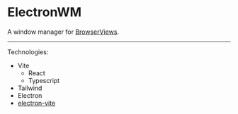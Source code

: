 
# ElectronWM

A window manager for [BrowserViews](https://www.electronjs.org/docs/latest/api/browser-view).

---

Technologies:
- Vite
	- React
	- Typescript
- Tailwind
- Electron
- [electron-vite](https://electron-vite.org/)
